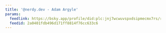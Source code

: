 ```yaml
---
title: '@nerdy.dev - Adam Argyle'
params:
  feedlink: https://bsky.app/profile/did:plc:jnj7wcwuvspxdsipmecmx7rs/rss
  feedid: 2a0401fdb496d171ff8814f76cc633c6
---
```

